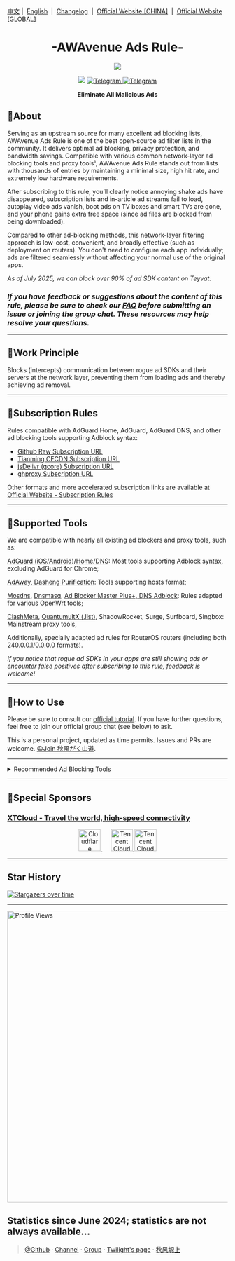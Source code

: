 <div align="left">
<a href="/README.md">中文</a>&nbsp;|&nbsp;
<a href="/assets/README_en-US.md">English</a> &nbsp;|&nbsp;
<a href="/assets/README_Update.md">Changelog</a> &nbsp;|&nbsp;
<a href="https://doc.awads.cc/?source=GitHub">Official Website [CHINA]</a> &nbsp;|&nbsp;
<a href="https://awavenue.top/?source=GitHub">Official Website [GLOBAL]</a> 
</div>

<h1 align="center">-AWAvenue Ads Rule-</h1>

<p align="center">
   <img src="https://img.jsdelivr.com/raw.githubusercontent.com/TG-Twilight/AWAvenue-Ads-Rule/main/assets/assets.png">
</p>
<p align="center">
 <img src="https://img.shields.io/github/stars/TG-Twilight/AWAvenue-Ads-Rule?style=for-the-badge&colorA=FFEBEB&colorB=FFD9DC&logo=github&logoColor=black">
  <a href="https://t.me/AWAvenueAdsRule">
    <img src="https://img.shields.io/badge/dynamic/json?style=for-the-badge&colorA=DAE9FC&colorB=056DE8&label=CHANNEL&logo=telegram&query=%24.data.totalSubs&url=https%3A%2F%2Fapi.spencerwoo.com%2Fsubstats%2F%3Fsource%3Dtelegram%26queryKey%3DAWAvenueAdsRule" alt="Telegram">
  </a>
<a href="https://t.me/AWAvenueAdsChat">
  <img src="https://img.shields.io/badge/dynamic/json?style=for-the-badge&colorA=DAE9FC&colorB=056DE8&label=GROUP&logo=telegram&query=%24.data.totalSubs&url=https%3A%2F%2Fapi.spencerwoo.com%2Fsubstats%2F%3Fsource%3Dtelegram%26queryKey%3DAWAvenueAdsChat" alt="Telegram">
</a>
</p>

<p align="center"><b>Eliminate All Malicious Ads</b></p>

## 🍁About

Serving as an upstream source for many excellent ad blocking lists, AWAvenue Ads Rule is one of the best open-source ad filter lists in the community. It delivers optimal ad blocking, privacy protection, and bandwidth savings. Compatible with various common network-layer ad blocking tools and proxy tools¹, AWAvenue Ads Rule stands out from lists with thousands of entries by maintaining a minimal size, high hit rate, and extremely low hardware requirements.

After subscribing to this rule, you’ll clearly notice annoying shake ads have disappeared, subscription lists and in-article ad streams fail to load, autoplay video ads vanish, boot ads on TV boxes and smart TVs are gone, and your phone gains extra free space (since ad files are blocked from being downloaded).

Compared to other ad-blocking methods, this network-layer filtering approach is low-cost, convenient, and broadly effective (such as deployment on routers). You don't need to configure each app individually; ads are filtered seamlessly without affecting your normal use of the original apps.

*As of July 2025, we can block over 90% of ad SDK content on Teyvat.*

### *If you have feedback or suggestions about the content of this rule, please be sure to check our [FAQ](https://awavenue.top/Knowledge.html#%E5%B8%B8%E8%A7%81%E9%97%AE%E9%A2%98-%E4%B8%8E%E7%AD%94%E7%96%91) before submitting an issue or joining the group chat. These resources may help resolve your questions.*

---

## 🍁Work Principle

Blocks (intercepts) communication between rogue ad SDKs and their servers at the network layer, preventing them from loading ads and thereby achieving ad removal.

---

## 🍁Subscription Rules

Rules compatible with AdGuard Home, AdGuard, AdGuard DNS, and other ad blocking tools supporting Adblock syntax:

- [Github Raw Subscription URL](https://raw.githubusercontent.com/TG-Twilight/AWAvenue-Ads-Rule/main/AWAvenue-Ads-Rule.txt)
- [Tianming CFCDN Subscription URL](https://github.boki.moe/https://raw.githubusercontent.com/TG-Twilight/AWAvenue-Ads-Rule/main/AWAvenue-Ads-Rule.txt)
- [jsDelivr (gcore) Subscription URL](https://gcore.jsdelivr.net/gh/TG-Twilight/AWAvenue-Ads-Rule@main/AWAvenue-Ads-Rule.txt)
- [ghproxy Subscription URL](https://ghfast.top/https://raw.githubusercontent.com/TG-Twilight/AWAvenue-Ads-Rule/main/AWAvenue-Ads-Rule.txt)

Other formats and more accelerated subscription links are available at [Official Website - Subscription Rules](https://awavenue.top/Sub.html)

---

## 🍁Supported Tools

We are compatible with nearly all existing ad blockers and proxy tools, such as:

[AdGuard (iOS/Android)/Home/DNS](https://awavenue.top/Sub.html#adguard-ios-android-home-dns-%E8%AE%A2%E9%98%85%E9%93%BE%E6%8E%A5): Most tools supporting Adblock syntax, excluding AdGuard for Chrome;

[AdAway, Dasheng Purification](https://awavenue.top/Sub.html#hosts-%E8%AE%A2%E9%98%85%E9%93%BE%E6%8E%A5): Tools supporting hosts format;

[Mosdns](https://awavenue.top/Sub.html#hosts-%E8%AE%A2%E9%98%85%E9%93%BE%E6%8E%A5:~:text=%E6%8E%A5%EF%BC%88.list%E6%A0%BC%E5%BC%8F%EF%BC%89-,Mosdns%20V5%20%E8%AE%A2%E9%98%85%E9%93%BE%E6%8E%A5,-AdClose%20rule%E6%A0%BC%E5%BC%8F), [Dnsmasq](https://awavenue.top/Sub.html#hosts-%E8%AE%A2%E9%98%85%E9%93%BE%E6%8E%A5:~:text=Dnsmasq%E6%A0%BC%E5%BC%8F%E8%AE%A2%E9%98%85%E9%93%BE%E6%8E%A5%EF%BC%88.conf%E6%A0%BC%E5%BC%8F%EF%BC%89), [Ad Blocker Master Plus+, DNS Adblock](https://awavenue.top/Sub.html#hosts-%E8%AE%A2%E9%98%85%E9%93%BE%E6%8E%A5): Rules adapted for various OpenWrt tools;

[ClashMeta](https://awavenue.top/Sub.html#clash-%E8%A7%84%E5%88%99%E8%AE%A2%E9%98%85%E9%93%BE%E6%8E%A5), [QuantumultX (.list)](https://awavenue.top/Sub.html#clash-%E8%A7%84%E5%88%99%E8%AE%A2%E9%98%85%E9%93%BE%E6%8E%A5:~:text=QuantumultX%20%E8%AE%A2%E9%98%85%E9%93%BE%E6%8E%A5%EF%BC%88.list%E6%A0%BC%E5%BC%8F%EF%BC%89), ShadowRocket, Surge, Surfboard, Singbox: Mainstream proxy tools,

Additionally, specially adapted ad rules for RouterOS routers (including both 240.0.0.1/0.0.0.0 formats).

*If you notice that rogue ad SDKs in your apps are still showing ads or encounter false positives after subscribing to this rule, feedback is welcome!*

---

## 🍁How to Use

Please be sure to consult our [official tutorial](https://awavenue.top/Knowledge.html). If you have further questions, feel free to join our official group chat (see below) to ask.

This is a personal project, updated as time permits. Issues and PRs are welcome.   [😀Join 秋風がく山道](https://t.me/AWAvenueAdsChat).

---

<details>
  <summary>Recommended Ad Blocking Tools</summary>

- [AdGuard Home](https://github.com/AdguardTeam/AdGuardHome)    *Install on router, the ideal location for ad filtering tools.* Currently, AWAvenue Ads Rule is included in the official AdGuard list. You can subscribe directly via "Choose from list"!

- [AdGuard](https://adguard.com/)    *Cross-platform support for Android, Windows, Mac, iOS*

- [AdAway](https://adaway.org/)    *AdAway is an open-source Android ad blocker using hosts files.*

- [AdGuard DNS](https://adguard-dns.io/en/welcome.html)    *Use custom DNS servers directly. AWAvenue Ads Rule is now part of the official AdGuard DNS Filters list!*

- [AdGuard Home For Magisk](https://github.com/twoone-3/AdGuardHomeForMagisk)   *Magisk version of AdGuard Home*

- [AdClose (Xposed module)](https://github.com/zjyzip/AdClose)    *An Xposed module that can hook and block common ads, with AWAvenue Ads Rule built-in. Thanks to @zjyzip*

- [geosite (@elysias123 branch)](https://github.com/elysias123/geosite) *Routing rule resources for V2Ray, Xray-core, mihomo, hysteria, Trojan-Go, leaf, now includes AWAvenue Ads Rule category*

</details>

---

## 🍁Special Sponsors

### [XTCloud - Travel the world, high-speed connectivity](https://cloud.xtyun.top/register?code=M1w4rjdl)

<p align="center">
  <a href="https://www.cloudflare.com/" target="_blank">
    <img src="https://raw.githubusercontent.com/TG-Twilight/AWAvenue-Ads-Rule/refs/heads/main/assets/logo/CLOUDFLARE/CF_logo_stacked_whitetype.svg" alt="Cloudflare" height="50">
  </a>
  &nbsp;&nbsp;&nbsp;&nbsp;
  <a href="https://edgeone.ai/zh?from=github" target="_blank">
    <img src="https://raw.githubusercontent.com/TG-Twilight/AWAvenue-Ads-Rule/refs/heads/main/assets/logo/Tencent/tencentcloud-color.svg" alt="Tencent Cloud" height="50">
  </a>
  <a href="https://zmto.com/" target="_blank">
    <img src="https://raw.githubusercontent.com/TG-Twilight/AWAvenue-Ads-Rule/refs/heads/main/assets/logo/zmto/zmto_logo_white.svg" alt="Tencent Cloud" height="50">
  </a>
</p>

---

## Star History

[![Stargazers over time](https://starchart.cc/TG-Twilight/AWAvenue-Ads-Rule.svg?variant=adaptive)](https://starchart.cc/TG-Twilight/AWAvenue-Ads-Rule)

---
<p align="left">
  <img src="https://count.getloli.com/get/@TG-Twiligh?theme=booru-helltaker" alt="Profile Views" width="666"/>
</p>

Statistics since June 2024; statistics are not always available...
---

> [@Github](https://github.com/TG-Twilight/AWAvenue-Ads-Rule) · [Channel](https://t.me/AWAvenueAdsRule) · [Group](https://t.me/AWAvenueAdsChat) · [Twilight's page](https://zyc.su/) · [秋风塬上](https://awads.cc/)
